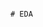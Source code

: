                                                                                                 # EDA 
